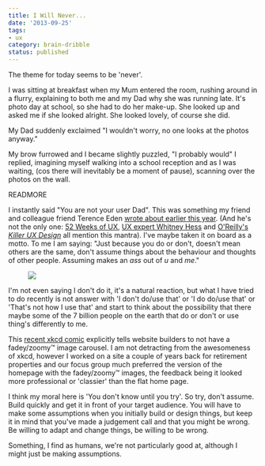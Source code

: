 ```yaml
---
title: I Will Never...
date: '2013-09-25'
tags:
- ux
category: brain-dribble
status: published
---
```


The theme for today seems to be 'never'.

I was sitting at breakfast when my Mum entered the room, rushing around in a flurry, explaining to both me and my Dad why she was running late. It's photo day at school, so she had to do her make-up. She looked up and asked me if she looked alright. She looked lovely, of course she did.

My Dad suddenly exclaimed "I wouldn't worry, no one looks at the photos anyway."

My brow furrowed and I became slightly puzzled, "I probably would" I replied, imagining myself walking into a school reception and as I was waiting, (cos there will inevitably be a moment of pause), scanning over the photos on the wall.

READMORE

<p data-pullquote-top="You are not your user">I instantly said "You are not your user Dad". This was something my friend and colleague friend Terence Eden <a href="https://thelab.o2.com/2012/12/you-are-not-your-user/" rel="external">wrote about earlier this year</a>. (And he's not the only one: <a href="http://52weeksofux.com/post/385981879/you-are-not-your-user" rel="external">52 Weeks of UX</a>, <a href="http://whitneyhess.com/blog/2012/05/04/the-user-is-not-like-me/">UX expert Whitney Hess</a> and <a href="http://my.safaribooksonline.com/book/-/9781457174230/killer-ux-design/ch01_html">O'Reilly's <i>Killer UX Design</i></a> all mention this mantra). I've maybe taken it on board as a motto. To me I am saying: "Just because you do or don't, doesn't mean others are the same, don't assume things about the behaviour and thoughts of other people. Assuming makes an <i>ass</i> out of <i>u</i> and <i>me</i>."</p>

<figure>
	<img src="http://imgs.xkcd.com/comics/slideshow.gif" />
	<figcaption></figcaption>
</figure>

I'm not even saying I don't do it, it's a natural reaction, but what I have tried to do recently is not answer with 'I don't do/use that' or 'I do do/use that' or 'That's not how I use that' and start to think about the possibility that there maybe some of the 7 billion people on the earth that do or don't or use thing's differently to me.

This <a href="http://xkcd.com/1264/" rel="external">recent xkcd comic</a> explicitly tells website builders to not have a fadey/zoomy&trade; image carousel. I am not detracting from the awesomeness of xkcd, however I worked on a site a couple of years back for retirement properties and our focus group much preferred the version of the homepage with the fadey/zoomy&trade; images, the feedback being it looked more professional or 'classier' than the flat home page.

I think my moral here is 'You don't know until you try'. So try, don't assume. Build quickly and get it in front of your target audience. You will have to make some assumptions when you initially build or design things, but keep it in mind that you've made a judgement call and that you might be wrong. Be willing to adapt and change things, be willing to be wrong.

Something, I find as humans, we're not particularly good at, although I might just be making assumptions.
